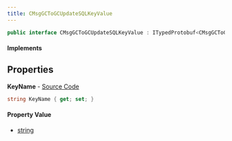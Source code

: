 ```yaml
---
title: CMsgGCToGCUpdateSQLKeyValue
---
```


```csharp
public interface CMsgGCToGCUpdateSQLKeyValue : ITypedProtobuf<CMsgGCToGCUpdateSQLKeyValue>, INativeHandle
```

#### Implements

## Properties

**KeyName** - [Source Code](https://github.com/swiftly-solution/swiftlys2/blob/main/managed/src/SwiftlyS2.Generated/Protobufs/Interfaces/CMsgGCToGCUpdateSQLKeyValue.cs#L13)

```csharp
string KeyName { get; set; }
```

#### Property Value

- [string](https://learn.microsoft.com/dotnet/api/system.string)

